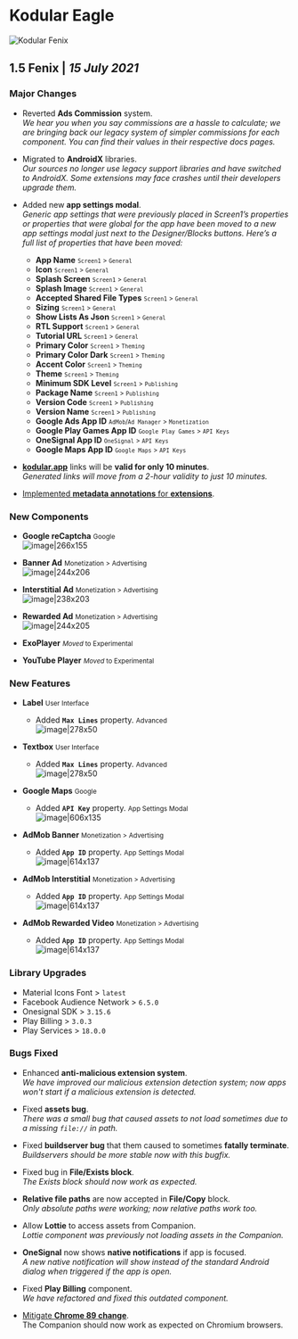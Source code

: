 # Kodular Eagle

![Kodular Fenix](https://assets.kodular.io/images/creator/versions/fenix_white.png)

## 1.5 Fenix   \|   _15 July 2021_

### Major Changes

- Reverted **Ads Commission** system.  
*We hear you when you say commissions are a hassle to calculate; we are bringing back our legacy system of simpler
commissions for each component. You can find their values in their respective docs pages.*

- Migrated to **AndroidX** libraries.  
*Our sources no longer use legacy support libraries and have switched to AndroidX. Some extensions may face crashes
until their developers upgrade them.*

- Added new **app settings modal**.  
*Generic app settings that were previously placed in Screen1’s properties or properties that were global for the app
have been moved to a new app settings modal just next to the Designer/Blocks buttons. Here’s a full list of properties
that have been moved:*  
    - **App Name** <small>`Screen1` > `General`</small>
    - **Icon** <small>`Screen1` > `General`</small>
    - **Splash Screen** <small>`Screen1` > `General`</small>
    - **Splash Image** <small>`Screen1` > `General`</small>
    - **Accepted Shared File Types** <small>`Screen1` > `General`</small>
    - **Sizing** <small>`Screen1` > `General`</small>
    - **Show Lists As Json** <small>`Screen1` > `General`</small>
    - **RTL Support** <small>`Screen1` > `General`</small>
    - **Tutorial URL** <small>`Screen1` > `General`</small>
    - **Primary Color** <small>`Screen1` > `Theming`</small>
    - **Primary Color Dark** <small>`Screen1` > `Theming`</small>
    - **Accent Color** <small>`Screen1` > `Theming`</small>
    - **Theme** <small>`Screen1` > `Theming`</small>
    - **Minimum SDK Level** <small>`Screen1` > `Publishing`</small>
    - **Package Name** <small>`Screen1` > `Publishing`</small>
    - **Version Code** <small>`Screen1` > `Publishing`</small>
    - **Version Name** <small>`Screen1` > `Publishing`</small>
    - **Google Ads App ID** <small>`AdMob`/`Ad Manager` > `Monetization`</small>
    - **Google Play Games App ID** <small>`Google Play Games` > `API Keys`</small>
    - **OneSignal App ID** <small>`OneSignal` > `API Keys`</small>
    - **Google Maps App ID** <small>`Google Maps` > `API Keys`</small>

- [**kodular.app**](https://kodular.app) links will be **valid for only 10 minutes**.  
*Generated links will move from a 2-hour validity to just 10 minutes.*

- [Implemented **metadata annotations** for **extensions**](https://github.com/mit-cml/appinventor-sources/commit/9db6dc2914f572aab9e7531bbba133eab1f9ff48).

### New Components

- **Google reCaptcha** <small>Google</small>  
![image|266x155](https://kodular-community.s3.dualstack.eu-west-1.amazonaws.com/original/3X/7/e/7eb9b3c0131ec749ed4472a0c5b615aa34618378.png)

- **Banner Ad** <small>Monetization > Advertising</small>  
![image|244x206](https://kodular-community.s3.dualstack.eu-west-1.amazonaws.com/original/3X/6/c/6ccae5219345b88304cc96c20ac7c6bdd6765e5e.png)

- **Interstitial Ad** <small>Monetization > Advertising</small>  
![image|238x203](https://kodular-community.s3.dualstack.eu-west-1.amazonaws.com/original/3X/a/8/a8d5a81a5baf5f99f24a144c412857705a61a234.png)

- **Rewarded Ad** <small>Monetization > Advertising</small>  
![image|244x205](https://kodular-community.s3.dualstack.eu-west-1.amazonaws.com/original/3X/1/e/1effb5b6547a7af6c53e42b1d010cbd7ba970af4.png)

- **ExoPlayer** <small>_Moved_ to Experimental</small>

- **YouTube Player** <small>_Moved_ to Experimental</small>

### New Features

- **Label** <small>User Interface</small>  
    - Added **`Max Lines`** property. <small>Advanced</small>  
![image|278x50](https://kodular-community.s3.dualstack.eu-west-1.amazonaws.com/original/3X/6/2/62ee48e89e76b02b110f3a863af9a7f43bc71db6.png)

- **Textbox** <small>User Interface</small>  
    - Added **`Max Lines`** property. <small>Advanced</small>  
![image|278x50](https://kodular-community.s3.dualstack.eu-west-1.amazonaws.com/original/3X/6/2/62ee48e89e76b02b110f3a863af9a7f43bc71db6.png)

- **Google Maps** <small>Google</small>  
    - Added **`API Key`** property. <small>App Settings Modal</small>  
![image|606x135](https://kodular-community.s3.dualstack.eu-west-1.amazonaws.com/original/3X/2/2/22ac1602023e20448a2b4797096af1c304f3d3a4.png)

- **AdMob Banner** <small>Monetization > Advertising</small>  
    - Added **`App ID`** property. <small>App Settings Modal</small>  
![image|614x137](https://kodular-community.s3.dualstack.eu-west-1.amazonaws.com/original/3X/4/0/402299c86ff6ac79319961e1f54d75d473e4bd4d.png)

- **AdMob Interstitial** <small>Monetization > Advertising</small>  
    - Added **`App ID`** property. <small>App Settings Modal</small>  
![image|614x137](https://kodular-community.s3.dualstack.eu-west-1.amazonaws.com/original/3X/4/0/402299c86ff6ac79319961e1f54d75d473e4bd4d.png)

- **AdMob Rewarded Video** <small>Monetization > Advertising</small>  
    - Added **`App ID`** property. <small>App Settings Modal</small>  
![image|614x137](https://kodular-community.s3.dualstack.eu-west-1.amazonaws.com/original/3X/4/0/402299c86ff6ac79319961e1f54d75d473e4bd4d.png)

### Library Upgrades

- Material Icons Font > `latest`
- Facebook Audience Network > `6.5.0`
- Onesignal SDK > `3.15.6`
- Play Billing > `3.0.3`
- Play Services > `18.0.0`

### Bugs Fixed

- Enhanced **anti-malicious extension system**.  
*We have improved our malicious extension detection system; now apps won't start if a malicious extension is detected.*

- Fixed **assets bug**.  
*There was a small bug that caused assets to not load sometimes due to a missing `file://` in path.*

- Fixed **buildserver bug** that them caused to sometimes **fatally terminate**.  
*Buildservers should be more stable now with this bugfix.*

- Fixed bug in **File/Exists block**.  
*The Exists block should now work as expected.*

- **Relative file paths** are now accepted in **File/Copy** block.  
*Only absolute paths were working; now relative paths work too.*

- Allow **Lottie** to access assets from Companion.  
*Lottie component was previously not loading assets in the Companion.*

- **OneSignal** now shows **native notifications** if app is focused.  
*A new native notification will show instead of the standard Android dialog when triggered if the app is open.*

- Fixed **Play Billing** component.  
*We have refactored and fixed this outdated component.*

- [Mitigate **Chrome 89 change**](https://github.com/mit-cml/appinventor-sources/commit/b4557d64c8938e60298e5376157365c0c98a6b72).  
The Companion should now work as expected on Chromium browsers.
